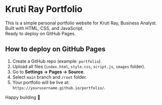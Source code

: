 
# Kruti Ray Portfolio

This is a simple personal portfolio website for Kruti Ray, Business Analyst.  
Built with HTML, CSS, and JavaScript.  
Ready to deploy on GitHub Pages.

## How to deploy on GitHub Pages

1. Create a GitHub repo (example: `portfolio`).
2. Upload all files (`index.html`, `style.css`, `script.js`, `images` folder).
3. Go to **Settings → Pages → Source**.
4. Select `main` branch and `/root` folder.
5. Your portfolio will be live at: `https://yourusername.github.io/portfolio/`.

Happy building 🚀
